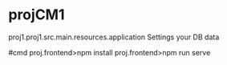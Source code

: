 # projCM1

proj1.proj1.src.main.resources.application
Settings your DB data

#cmd
proj.frontend>npm install
proj.frontend>npm run serve
